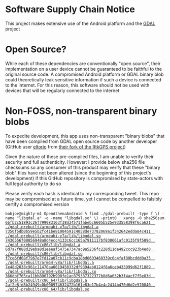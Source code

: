 # Software Supply Chain Notice
This project makes extensive use of the Android platform and the [GDAL](https://gdal.org/) project

# Open Source?
While each of these dependencies are conventionally "open source", their implementation on a user device cannot be guaranteed to be faithful to the original source code. A compromised Android platform or GDAL binary blob could theoretically leak sensitive information if such a device is connected to the internet. For this reason, this software should not be used with devices that will be regularly connected to the internet

# Non-FOSS, non-transparent binary blobs
To expedite development, this app uses non-transparent "binary blobs" that have been compiled from GDAL open source code by another developer (GitHub user [eltorio](https://github.com/eltorio) from [their fork of the RtkGPS project](https://github.com/eltorio/RtkGps/tree/e87f9a3088f9179f40d0714f2e54f73778a1c49f))

Given the nature of these pre-compiled files, I am unable to verify their security and full authenticity. However: I provide below sha256 file checksums so any consumer of this product may verify that these "binary blob" files have not been altered (since the beginning of this project's development) if this GitHub repository is compromised by state-actors with full legal authority to do so

Please verify each hash is identical to my corresponding tweet. This repo may be compromised at a future time, yet I cannot be compelled to falsibly certify a compromised version

`bobjoe@mighty-m1 OpenAthenaAndroid % find ./gdal-prebuilt -type f \( -name "libgdal.a" -o -name "libgdal.so" \) -print0 | xargs -0 sha256sum`
[`6bfb2c51893c26f799083163f38d34571fabebc6605b525e933558398f6ca621  ./gdal-prebuilt/armeabi-v7a/lib/libgdal.a`](https://twitter.com/Matts_Bytes/status/1539354022909554689?s=20&t=KeIEwrubv-hIEhRAMzGUdA)
[`7350f5db0b59e5b2fc41be81004591c4058de73782069a1f342642edda84c411  ./gdal-prebuilt/armeabi-v7a/lib/libgdal.so`](https://twitter.com/Matts_Bytes/status/1539354123556073472?s=20&t=KeIEwrubv-hIEhRAMzGUdA)
[`7436556f08856948a8d4ecc4133c6cc165a7911117bf838661afc0135f9f589d  ./gdal-prebuilt/x86/lib/libgdal.a`](https://twitter.com/Matts_Bytes/status/1539354373700169730?s=20&t=KeIEwrubv-hIEhRAMzGUdA)
[`6d7a7f088d29eba8d1eeeaf5475e7347ac9a5236fc228d11da492ccc923b4ed8  ./gdal-prebuilt/x86/lib/libgdal.so`](https://twitter.com/Matts_Bytes/status/1539354512649068545?s=20&t=KeIEwrubv-hIEhRAMzGUdA)
[`f7ce6fd68f7967e7fd12a07cb11c9cba18bd0603460339c6c4faf80bcddd0a35  ./gdal-prebuilt/arm64-v8a/lib/libgdal.a`](https://twitter.com/Matts_Bytes/status/1539354621008912386?s=20&t=KeIEwrubv-hIEhRAMzGUdA)
[`7e48d2038c961c11470aa0619458332df9394ab8124f8a6ceb433999d62f1889  ./gdal-prebuilt/arm64-v8a/lib/libgdal.so`](https://twitter.com/Matts_Bytes/status/1539354981576454153?s=20&t=KeIEwrubv-hIEhRAMzGUdA)
[`366dbf765ca11bb806792b990fe1ac879337322377b8d6a632b3f4acf7f5e83d  ./gdal-prebuilt/x86_64/lib/libgdal.a`](https://twitter.com/Matts_Bytes/status/1539355097217519618?s=20&t=KeIEwrubv-hIEhRAMzGUdA)
[`2af2e8fd8b24949c0b000974632472b161e83e17b4e4c2414b470d6d2e570840  ./gdal-prebuilt/x86_64/lib/libgdal.so`](https://twitter.com/Matts_Bytes/status/1539355323978350592?s=20&t=KeIEwrubv-hIEhRAMzGUdA)


